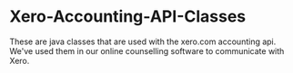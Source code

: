 # Xero-Accounting-API-Classes
These are java classes that are used with the xero.com accounting api.  We've used them in our online counselling software to communicate with Xero.

